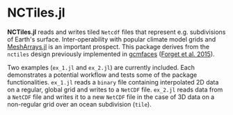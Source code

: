 # NCTiles.jl

**NCTiles.jl** reads and writes tiled `Netcdf` files that represent e.g. subdivisions of Earth's surface. Inter-operability with popular climate model grids and [MeshArrays.jl](https://github.com/gaelforget/MeshArrays.jl) is an important prospect. This package derives from the `nctiles` design previously implemented in [gcmfaces](https://github.com/gaelforget/gcmfaces) ([Forget et al. 2015](https://doi.org/10.5194/gmd-8-3071-2015>)).

Two examples (`ex_1.jl` and `ex_2.jl`) are currently included. Each demonstrates a potential workflow and tests some of the package functionalities. `ex_1.jl` reads a `binary` file containing interpolated 2D data on a regular, global grid and writes to a `NetCDF` file. `ex_2.jl` reads data from a `NetCDF` file and writes it to a new `NetCDF` file in the case of 3D data on a non-regular grid over an ocean subdivision (`tile`).
